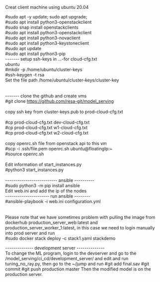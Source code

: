 Creat client machine using ubuntu 20.04<br/>

#sudo apt -y update; sudo apt upgrade;<br/>
#sudo apt install python3-openstackclient<br/>
#sudo snap install openstackclients<br/>
#sudo apt install python3-openstackclient<br/>
#sudo apt install python3-novaclient<br/>
#sudo apt install python3-keystoneclient<br/>
#sudo apt update<br/>
#sudo apt install python3-pip<br/>
------- setup ssh-keys in ...-for  cloud-cfg.txt<br/>
ubuntu<br/>
#mkdir -p /home/ubuntu/cluster-keys<br/>
#ssh-keygen -t rsa<br/>
Set the file path /home/ubuntu/cluster-keys/cluster-key<br/>
<br/>
<br/>
------- clone the github and create vms<br/>
#git clone https://github.com/resa-git/model_serving<br/>
<br/>
copy ssh key from cluster-keys.pub to prod-cloud-cfg.txt<br/><br/>
#cp  prod-cloud-cfg.txt  dev-cloud-cfg.txt<br/>
#cp  prod-cloud-cfg.txt  w1-cloud-cfg.txt<br/>
#cp  prod-cloud-cfg.txt  w2-cloud-cfg.txt<br/>
<br/>
copy openrc.sh file from openstack api to this vm<br/>
#scp -i .ssh/file.pem openrc.sh ubuntu@floatingIp:~<br/>
#source openrc.sh<br/>
<br/>
Edit information of start_instances.py<br/>
#python3 start_instances.py<br/>
<br/>
-------------------------- ansible ----------<br/>
#sudo python3 -m pip install ansible<br/>
Edit web.ini and add the ip of the nodes<br/>
---------------------- run ansible --------<br/>
#ansible-playbook -i web.ini configuration.yml<br/>
<br/>
<br/>
Please note that we have sometimes problem with pulling the image from dockerhub production_server_web:latest and production_server_worker_1:latest, in this case we need to login manually into prod server and run<br/>
#sudo docker stack deploy -c stack1.yaml stackdemo<br/>


-------------- development server --------------<br/>
To change the ML program, login to the devserver and go to the /model_serving/ci_cd/development_server/ and edit and run tuning_no_ray.py, then go to the ~/jump and run
#git add final.sav
#git commit 
#git push production master
Then the modified model is on the production server.

